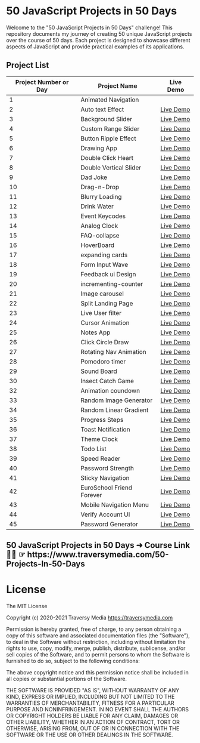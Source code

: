 
# 50 JavaScript Projects in 50 Days

Welcome to the "50 JavaScript Projects in 50 Days" challenge! This repository documents my journey of creating 50 unique JavaScript projects over the course of 50 days. Each project is designed to showcase different aspects of JavaScript and provide practical examples of its applications.

## Project List
| Project Number or Day | Project Name           | Live Demo |
|----------------|------------------------|-----------|
| 1              | Animated Navigation    |       | [Live Demo](https://incandescent-axolotl-810e70.netlify.app/) |
| 2              | Auto text Effect               | [Live Demo](https://649afe6522758800892fdfd7--resplendent-kelpie-b48687.netlify.app/) |
| 3              | Background Slider              | [Live Demo](https://luminous-khapse-1ba58f.netlify.app/) |
| 4              | Custom Range Slider            | [Live Demo](https://649d802814d4fd06f21aa2bd--reliable-quokka-372b68.netlify.app/) |
| 5              | Button Ripple Effect           | [Live Demo](https://649ebcb74b925100892cf385--fantastic-gecko-412f5d.netlify.app/) |
| 6              | Drawing App                    | [Live Demo](https://64a00b01a3ef6d1ff67df26a--loquacious-frangipane-053790.netlify.app/) |
| 7              | Double Click Heart             | [Live Demo](https://64a1646ebad6fb434e412885--stalwart-bombolone-dce336.netlify.app/) |
| 8              | Double Vertical Slider         | [Live Demo](https://64a2337abad6fb33c941283c--gentle-bublanina-91deee.netlify.app/) |
| 9              | Dad Joke                       | [Live Demo](https://64a40468a845b20dd01f91b7--roaring-lebkuchen-f16e73.netlify.app/) |
| 10             | Drag-n-Drop                    | [Live Demo](https://64a5563c6eab6000811ed261--wonderful-torrone-ee80c6.netlify.app/) |
| 11             | Blurry Loading                 | [Live Demo](https://64a67d5790757c5715967671--reliable-medovik-bf41a7.netlify.app/) |
| 12             | Drink Water                    | [Live Demo](https://64a80c7dd19e2a0f5df5715c--effortless-tulumba-7396c6.netlify.app/) |
| 13             | Event Keycodes                 | [Live Demo](https://64a979344dd25f0bd8c7707e--fantastic-haupia-b27331.netlify.app/) |
| 14             | Analog Clock                   | [Live Demo](https://64aa3f4107c5a67282d76770--quiet-muffin-a52b88.netlify.app/) |
| 15             | FAQ-collapse                   | [Live Demo](https://64abc81d5489343d5976b470--fancy-duckanoo-a7c4e3.netlify.app/) |
| 16             | HoverBoard                     | [Live Demo](https://64ace9f62acb1a3a0d4613bb--splendid-axolotl-b9cf10.netlify.app/) |
| 17             | expanding cards                | [Live Demo](https://64ae8fb64979231a88927f9d--endearing-manatee-b90cf7.netlify.app/) |
| 18             | Form Input Wave                | [Live Demo](https://64afcc2d84a38d4580a5c7c0--velvety-strudel-b27202.netlify.app/?) |
| 19             | Feedback ui Design             | [Live Demo](https://frabjous-fox-e83e5f.netlify.app/) |
| 20             | incrementing-counter           | [Live Demo](https://64b282d3bd75e97d11def9c4--mellifluous-lokum-5c0c61.netlify.app/) |
| 21             | Image carousel                 | [Live Demo](https://64b3e8bf9a72cb3063efde55--adorable-biscotti-276e17.netlify.app/) |
| 22             | Split Landing Page             | [Live Demo](https://64b4a9dee4fdea171088f062--playful-cannoli-67bbca.netlify.app/) |
| 23             | Live User filter               | [Live Demo](https://flourishing-rabanadas-094ab3.netlify.app/) | 
| 24             | Cursor Animation               | [Live Demo](https://flourishing-rabanadas-094ab3.netlify.app/) | 
| 25             | Notes App                      | [Live Demo](https://64b936aa25c4c10475bd1064--thunderous-liger-790d68.netlify.app/) |
| 26             | Click Circle Draw              | [Live Demo](https://64ba6291e1b61e03bfb97577--ornate-toffee-01c247.netlify.app/) |
| 27             | Rotating Nav Animation         | [Live Demo](https://64bb4c58c252e01b7b126f0c--spectacular-entremet-7fa79a.netlify.app/) |
| 28             | Pomodoro timer                 | [Live Demo](https://64bd526e33a8cd3256944f84--mellifluous-piroshki-7de023.netlify.app/) |
| 29             | Sound Board                    | [Live Demo](https://64be52fcbf7e1b008004403d--unique-bublanina-7b42d7.netlify.app/) |
| 30             | Insect Catch Game              | [Live Demo](https://64c296691c6c4a0ac1af167e--gleeful-moonbeam-3abdd2.netlify.app/) |                                    | 31             | Scroll Animation               | [Live Demo](https://delicate-genie-d86344.netlify.app/) |
| 32             | Animation coundown             | [Live Demo](https://64c5350e71ccc67d2f69978c--statuesque-fairy-1fe60a.netlify.app/) |
| 33             | Random Image Generator         | [Live Demo](https://timely-gumption-48555d.netlify.app/) |
| 34             | Random Linear Gradient         | [Live Demo](https://64c909a66a382010d7379803--delicate-torrone-fd2d7a.netlify.app/) |
| 35             | Progress Steps                 | [Live Demo](https://resonant-llama-66eeae.netlify.app/) |
| 36             | Toast Notification             | [Live Demo](https://quiet-rolypoly-e39630.netlify.app/) |
| 37             | Theme Clock                    | [Live Demo](https://lnkd.in/dDJAxiuu) |
| 38             | Todo List                      | [Live Demo](https://jolly-tarsier-21f3fc.netlify.app/) |
| 39             | Speed Reader                   | [Live Demo](https://splendid-choux-4ccae6.netlify.app/) |
| 40             |  Password Strength             | [Live Demo](https://stalwart-phoenix-1887b0.netlify.app/) |
| 41             |  Sticky Navigation             | [Live Demo](https://64d51d613ce3ec0e10b49b0e--gentle-fudge-feb6c5.netlify.app/) |
| 42             |  EuroSchool Friend Forever     | [Live Demo](https://unique-lollipop-04b9b0.netlify.app/) |
| 43             |  Mobile Navigation Menu        | [Live Demo](https://lnkd.in/dm5N2ZxM) |
| 44             |  Verify Account UI             | [Live Demo](https://lnkd.in/deeTaj4B) | 
| 45             |  Password Generator            | [Live Demo](https://lnkd.in/dyeJqnZz) |

<h2>50 JavaScript Projects in 50 Days ➜ Course Link 👩‍🏫 ☞ https://www.traversymedia.com/50-Projects-In-50-Days </h2>

<h1>License</h1>
The MIT License

Copyright (c) 2020-2021 Traversy Media https://traversymedia.com

Permission is hereby granted, free of charge, to any person obtaining a copy of this software and associated documentation files (the "Software"), to deal in the Software without restriction, including without limitation the rights to use, copy, modify, merge, publish, distribute, sublicense, and/or sell copies of the Software, and to permit persons to whom the Software is furnished to do so, subject to the following conditions:

The above copyright notice and this permission notice shall be included in all copies or substantial portions of the Software.

THE SOFTWARE IS PROVIDED "AS IS", WITHOUT WARRANTY OF ANY KIND, EXPRESS OR IMPLIED, INCLUDING BUT NOT LIMITED TO THE WARRANTIES OF MERCHANTABILITY, FITNESS FOR A PARTICULAR PURPOSE AND NONINFRINGEMENT. IN NO EVENT SHALL THE AUTHORS OR COPYRIGHT HOLDERS BE LIABLE FOR ANY CLAIM, DAMAGES OR OTHER LIABILITY, WHETHER IN AN ACTION OF CONTRACT, TORT OR OTHERWISE, ARISING FROM, OUT OF OR IN CONNECTION WITH THE SOFTWARE OR THE USE OR OTHER DEALINGS IN THE SOFTWARE.

